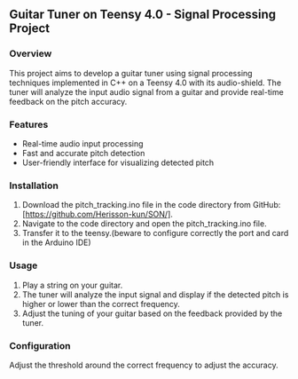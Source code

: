 ## Guitar Tuner on Teensy 4.0 - Signal Processing Project

### Overview
This project aims to develop a guitar tuner using signal processing techniques implemented in C++ on a Teensy 4.0 with its audio-shield. The tuner will analyze the input audio signal from a guitar and provide real-time feedback on the pitch accuracy.

### Features
- Real-time audio input processing
- Fast and accurate pitch detection
- User-friendly interface for visualizing detected pitch

### Installation
1. Download the pitch_tracking.ino file in the code directory from GitHub: [https://github.com/Herisson-kun/SON/].
2. Navigate to the code directory and open the pitch_tracking.ino file.
3. Transfer it to the teensy.(beware to configure correctly the port and card in the Arduino IDE)

### Usage
1. Play a string on your guitar.
2. The tuner will analyze the input signal and display if the detected pitch is higher or lower than the correct frequency.
3. Adjust the tuning of your guitar based on the feedback provided by the tuner.

### Configuration
Adjust the threshold around the correct frequency to adjust the accuracy.
